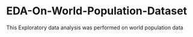 # EDA-On-World-Population-Dataset
This Exploratory data analysis was performed on world population data
